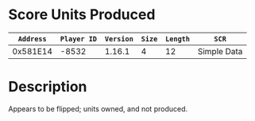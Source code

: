 # Score Units Produced

| `Address` | `Player ID` | `Version` | `Size` | `Length` | `SCR` |
| ---------- | ----------- | --------- | ------ | -------- | ---- |
| 0x581E14 | -8532 | 1.16.1 | 4 | 12 | Simple Data |

# Description

Appears to be flipped; units owned, and not produced.